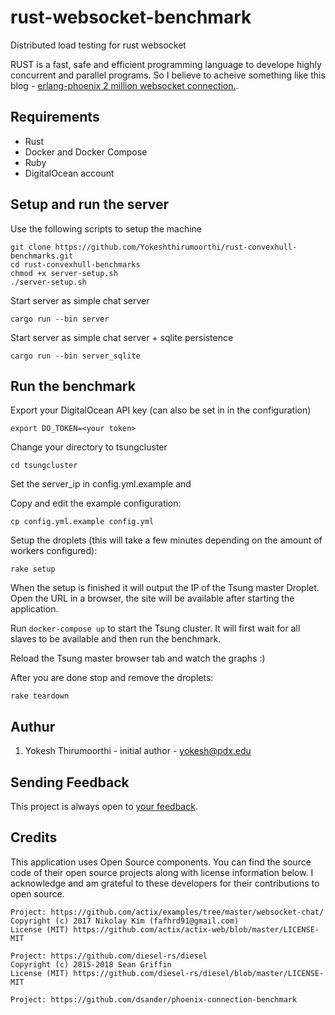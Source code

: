 # rust-websocket-benchmark
Distributed load testing for rust websocket

RUST is a fast, safe and efficient programming language to develope
highly concurrent and parallel programs. So I believe to acheive something like this blog - [erlang-phoenix 2 million websocket connection.]( http://phoenixframework.org/blog/the-road-to-2-million-websocket-connections).

## Requirements

* Rust
* Docker and Docker Compose
* Ruby
* DigitalOcean account

## Setup and run the server

Use the following scripts to setup the machine

```
git clone https://github.com/Yokeshthirumoorthi/rust-convexhull-benchmarks.git
cd rust-convexhull-benchmarks
chmod +x server-setup.sh
./server-setup.sh
```
Start server as simple chat server
```
cargo run --bin server
```
Start server as simple chat server + sqlite persistence
```
cargo run --bin server_sqlite
```
## Run the benchmark

Export your DigitalOcean API key (can also be set in in the configuration)
```
export DO_TOKEN=<your token>
```

Change your directory to tsungcluster
```
cd tsungcluster
```
Set the server_ip in config.yml.example and

Copy and edit the example configuration:
```
cp config.yml.example config.yml
```

Setup the droplets (this will take a few minutes depending on the amount of workers configured):
```
rake setup
```

When the setup is finished it will output the IP of the Tsung master Droplet. Open the URL in a browser, the site will be available after starting the application.

Run `docker-compose up` to start the Tsung cluster. It will first wait for all slaves to be available and then run the benchmark.

Reload the Tsung master browser tab and watch the graphs :)

After you are done stop and remove the droplets:

```
rake teardown
```

## Authur

1. Yokesh Thirumoorthi - initial author - yokesh@pdx.edu

## Sending Feedback

This project is always open to [your feedback](https://github.com/Yokeshthirumoorthi/rusher/issues).

## Credits
This application uses Open Source components. You can find the source code of their open source projects along with license information below. I acknowledge and am grateful to these developers for their contributions to open source.

```
Project: https://github.com/actix/examples/tree/master/websocket-chat/
Copyright (c) 2017 Nikolay Kim (fafhrd91@gmail.com)
License (MIT) https://github.com/actix/actix-web/blob/master/LICENSE-MIT

Project: https://github.com/diesel-rs/diesel
Copyright (c) 2015-2018 Sean Griffin
License (MIT) https://github.com/diesel-rs/diesel/blob/master/LICENSE-MIT

Project: https://github.com/dsander/phoenix-connection-benchmark
```
